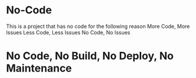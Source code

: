 # No-Code
This is a project that has no code for the following reason
More Code, More Issues
Less Code, Less Issues
No Code, No Issues
# No Code, No Build, No Deploy, No Maintenance
